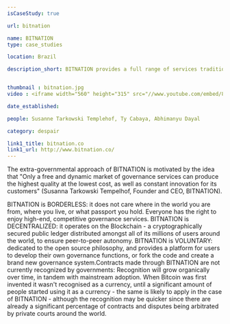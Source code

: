 ```yaml
---
isCaseStudy: true

url: bitnation

name: BITNATION
type: case_studies

location: Brazil

description_short: BITNATION provides a full range of services traditionally offered by governments. Among these are: a cryptographically secure ID system, blockchain based dispute resolution, marriage and divorce, land registry, education, insurance, security, diplomacy and more, through a fully distributed platform.


thumbnail : bitnation.jpg
video : <iframe width="560" height="315" src="//www.youtube.com/embed/8Zp9LvrEzQY" frameborder="0" allowfullscreen></iframe>

date_established: 

people: Susanne Tarkowski Templehof, Ty Cabaya, Abhimanyu Dayal

category: despair

link1_title: bitnation.co
link1_url: http://www.bitnation.co/
---
```


The extra-governmental approach of BITNATION is motivated by the idea that "Only a free and dynamic market of governance services can produce the highest quality at the lowest cost, as well as constant innovation for its customers" (Susanna Tarkowski Tempelhof, Founder and CEO, BITNATION).

BITNATION is BORDERLESS: it does not care where in the world you are from, where you live, or what passport you hold. Everyone has the right to enjoy high-end, competitive governance services. BITNATION is DECENTRALIZED: it operates on the Blockchain - a cryptographically secured public ledger distributed amongst all of its millions of users around the world, to ensure peer-to-peer autonomy. BITNATION is VOLUNTARY: dedicated to the open source philosophy, and provides a platform for users to develop their own governance functions, or fork the code and create a brand new governance system.Contracts made through BITNATION are not currently recognized by governments: Recognition will grow organically over time, in tandem with mainstream adoption. When Bitcoin was first invented it wasn't recognised as a currency, until a significant amount of people started using it as a currency - the same is likely to apply in the case of BITNATION - although the recognition may be quicker since there are already a significant percentage of contracts and disputes being arbitrated by private courts around the world.
